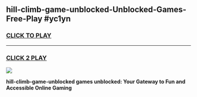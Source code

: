 
## hill-climb-game-unblocked-Unblocked-Games-Free-Play #yc1yn
<h3>
<a href="https://us.freeplayer.one?title=hill-climb-game-unblocked&ref=9M">CLICK TO PLAY</a></h3>
<hr>

<h3>
<a href="https://us.freeplayer.one?title=hill-climb-game-unblocked&ref=9M">CLICK 2 PLAY</a>
  
</h3>

<a href="https://us.freeplayer.one?title=hill-climb-game-unblocked&ref=9M"><img src="https://clearcache.store/games.png"></a>


**hill-climb-game-unblocked games unblocked: Your Gateway to Fun and Accessible Online Gaming**
